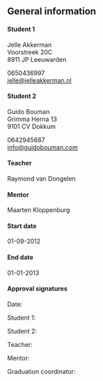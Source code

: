 ## General information
#### Student 1
Jelle Akkerman  
Voorstreek 20C  
8911 JP Leeuwarden  
  
0650436997  
jelle@jelleakkerman.nl

#### Student 2
Guido Bouman  
Grimma Herna 13   
9101 CV Dokkum  
  
0642945687  
info@guidobouman.com

#### Teacher
Raymond van Dongelen

#### Mentor
Maarten Kloppenburg

#### Start date
01-09-2012

#### End date
01-01-2013

#### Approval signatures
Date:  
  
  
Student 1:  
  
  
Student 2:  
  
  
Teacher:  
    

Mentor:  
    

Graduation coordinator: 

